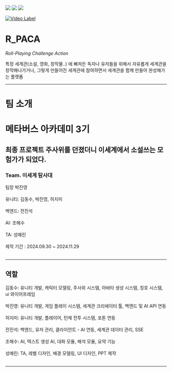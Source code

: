 <img src="https://img.shields.io/badge/unity-%23000000.svg?&style=for-the-badge&logo=unity&logoColor=white" /> <img src="https://img.shields.io/badge/blender-%23F5792A.svg?&style=for-the-badge&logo=blender&logoColor=white"/> <img src="https://img.shields.io/badge/Photon-004480?style=for-the-badge&logo=photon&logoColor=white"/>

[![Video Label](http://img.youtube.com/vi/WVRnNTGtYiE/0.jpg)](https://youtu.be/WVRnNTGtYiE)

# **R_PACA**

  _Roll-Playing Challenge Action_  

특정 세계관(소설, 영화, 창작물..) 에 빠져든 독자나 유저들을 위해서 
자유롭게 세계관을 창작해나가거나, 그렇게 만들어진 세계관에 참여하면서 세계관을 함께 만들어 완성해가는 플랫폼

---
# 팀 소개 
<h1>메타버스 아카데미 3기</h1>

<h2>최종 프로젝트 주사위를 던졌더니 이세계에서 소설쓰는 모험가가 되었다.</h2>

<h3>Team. 이세계 탐사대</h3>

팀장 박진영<br><br>
유니티: 김동수, 박진영, 허지미<br><br>
백엔드: 전진석<br><br>
AI: 조해수<br><br>
TA: 성예린<br><br>
제작 기간 : 2024.09.30 ~ 2024.11.29<br><br>

---
<h2>역할</h2>
김동수: 유니티 개발, 캐릭터 모델링, 주사위 시스템, 아바타 생성 시스템, 칭호 시스템, ui 와이어프레임<br><br>
박진영: 유니티 개발, 게임 플레이 시스템, 세계관 크리에이터 툴, 백엔드 및 AI API 연동<br><br>
허지미: 유니티 개발, 플레이어, 턴제 전투 시스템, 포톤 연동<br><br>
전진석: 백엔드, 유저 관리, 클라이언트 - AI 연동, 세계관 데이터 관리, SSE<br><br>
조해수: AI, 텍스트 생성 AI, 대화 모듈, 해석 모듈, 요약 기능<br><br>
성예린: TA, 레벨 디자인, 배경 모델링, UI 디자인, PPT 제작<br><br>

---
